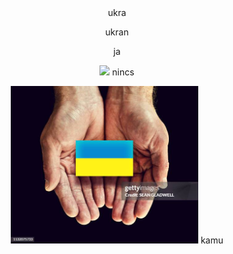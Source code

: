<center>
ukra 

ukran 

ja

<img src="tortenelem/ukránia.jpg" width=300px> nincs

<img src="tortenelem/ukraj.jpg" width=300px> kamu</center>
